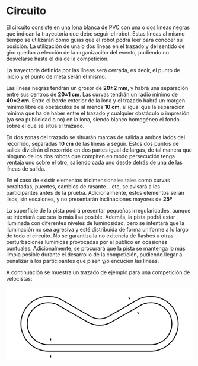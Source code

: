 # Circuito

El circuito consiste en una lona blanca de PVC con una o dos líneas negras que indican la trayectoria que debe seguir el robot. Estas líneas al mismo tiempo se utilizarán como guías que el robot podrá leer para conocer su posición. La utilización de una o dos líneas en el trazado y del sentido de giro quedan a elección de la organización del evento, pudiendo no desvelarse hasta el día de la competición.

La trayectoria definida por las líneas será cerrada, es decir, el punto de inicio y el punto de meta serán el mismo.

Las líneas negras tendrán un grosor de **20±2 mm**, y habrá una separación entre sus centros de **20±1 cm**. Las curvas tendrán un radio mínimo de **40±2 cm**. Entre el borde exterior de la lona y el trazado habrá un margen mínimo libre de obstáculos de al menos **10 cm**, al igual que la separación mínima que ha de haber entre el trazado y cualquier obstáculo o impresión (ya sea publicidad o no) en la lona, siendo blanco homogéneo el fondo sobre el que se sitúa el trazado.

En dos zonas del trazado se situarán marcas de salida a ambos lados del recorrido, separadas **10 cm** de las líneas a seguir. Estos dos puntos de salida dividirán el recorrido en dos partes igual de largas, de tal manera que ninguno de los dos robots que compiten en modo persecución tenga ventaja uno sobre el otro, saliendo cada uno desde detrás de una de las líneas de salida.

En el caso de existir elementos tridimensionales tales como curvas peraltadas, puentes, cambios de rasante... etc, se avisará a los participantes antes de la prueba. Adicionalmente, estos elementos serán lisos, sin escalones, y no presentarán inclinaciones mayores de **25º**

La superficie de la pista podrá presentar pequeñas irregularidades, aunque se intentará que sea lo más lisa posible. Además, la pista podrá estar iluminada con diferentes niveles de luminosidad, pero se intentará que la iluminación no sea agresiva y esté distribuída de forma uniforme a lo largo de todo el circuito. No se garantiza la no exitencia de flashes u otras perturbaciones lumínicas provocadas por el público en ocasiones puntuales. Adicionalmente, se procurará que la pista se mantenga lo más limpia posible durante el desarrollo de la competición, pudiendo llegar a penalizar a los participantes que pisen y/o encucien las líneas.

A continuación se muestra un trazado de ejemplo para una competición de velocistas:

<p align="center"><img src="images/circuito_ejemplo.jpg" width="900" align = "center"></p>
